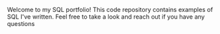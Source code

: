  Welcome to my SQL portfolio! This code repository contains examples of SQL I've written. Feel free to take a look and reach out if you have any questions
